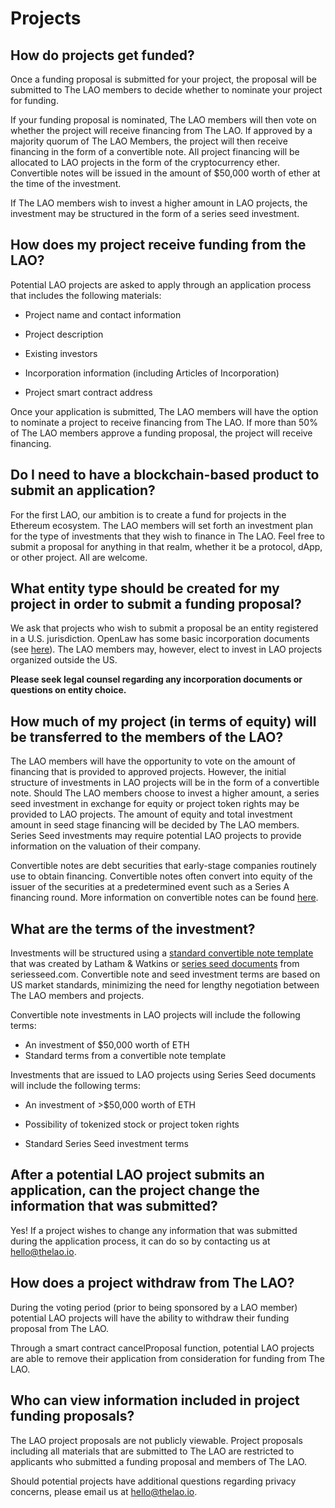 # Projects

## How do projects get funded?

Once a funding proposal is submitted for your project, the proposal will be submitted to The LAO members to decide whether to nominate your project for funding.

If your funding proposal is nominated, The LAO members will then vote on whether the project will receive financing from The LAO. If approved by a majority quorum of The LAO Members, the project will then receive financing in the form of a convertible note. All project financing will be allocated to LAO projects in the form of the cryptocurrency ether. Convertible notes will be issued in the amount of \$50,000 worth of ether at the time of the investment.

If The LAO members wish to invest a higher amount in LAO projects, the investment may be structured in the form of a series seed investment.

## How does my project receive funding from the LAO?

Potential LAO projects are asked to apply through an application process that includes the following materials:

- Project name and contact information

- Project description

- Existing investors

- Incorporation information (including Articles of Incorporation)

- Project smart contract address

Once your application is submitted, The LAO members will have the option to nominate a project to receive financing from The LAO. If more than 50% of The LAO members approve a funding proposal, the project will receive financing.

## Do I need to have a blockchain-based product to submit an application?

For the first LAO, our ambition is to create a fund for projects in the Ethereum ecosystem. The LAO members will set forth an investment plan for the type of investments that they wish to finance in The LAO. Feel free to submit a proposal for anything in that realm, whether it be a protocol, dApp, or other project. All are welcome.

## What entity type should be created for my project in order to submit a funding proposal?

We ask that projects who wish to submit a proposal be an entity registered in a U.S. jurisdiction. OpenLaw has some basic incorporation documents (see [here](https://lib.openlaw.io/web/default/template/Template%20Marketplace%20-%20Certificate%20of%20Incorporation)). The LAO members may, however, elect to invest in LAO projects organized outside the US.

**Please seek legal counsel regarding any incorporation documents or questions on entity choice.**

## How much of my project (in terms of equity) will be transferred to the members of the LAO?

The LAO members will have the opportunity to vote on the amount of financing that is provided to approved projects. However, the initial structure of investments in LAO projects will be in the form of a convertible note. Should The LAO members choose to invest a higher amount, a series seed investment in exchange for equity or project token rights may be provided to LAO projects. The amount of equity and total investment amount in seed stage financing will be decided by The LAO members. Series Seed investments may require potential LAO projects to provide information on the valuation of their company.

Convertible notes are debt securities that early-stage companies routinely use to obtain financing. Convertible notes often convert into equity of the issuer of the securities at a predetermined event such as a Series A financing round. More information on convertible notes can be found [here](https://consensys.net/convertible-note/).

## What are the terms of the investment?

Investments will be structured using a [standard convertible note template](https://legal-toolkit.openlaw.io/flow/Automated%20Convertible%20Note?accessToken=aa5d4370-0a9c-4ad9-8b63-e1a0ba6f808f) that was created by Latham & Watkins or [series seed documents](https://www.seriesseed.com) from seriesseed.com. Convertible note and seed investment terms are based on US market standards, minimizing the need for lengthy negotiation between The LAO members and projects.

Convertible note investments in LAO projects will include the following terms:

- An investment of \$50,000 worth of ETH
- Standard terms from a convertible note template

Investments that are issued to LAO projects using Series Seed documents will include the following terms:

- An investment of >\$50,000 worth of ETH

- Possibility of tokenized stock or project token rights

- Standard Series Seed investment terms

## After a potential LAO project submits an application, can the project change the information that was submitted?

Yes! If a project wishes to change any information that was submitted during the application process, it can do so by contacting us at hello@thelao.io.

## How does a project withdraw from The LAO?

During the voting period (prior to being sponsored by a LAO member) potential LAO projects will have the ability to withdraw their funding proposal from The LAO.

Through a smart contract cancelProposal function, potential LAO projects are able to remove their application from consideration for funding from The LAO.

## Who can view information included in project funding proposals?

The LAO project proposals are not publicly viewable. Project proposals including all materials that are submitted to The LAO are restricted to applicants who submitted a funding proposal and members of The LAO.

Should potential projects have additional questions regarding privacy concerns, please email us at hello@thelao.io.
